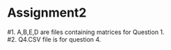 # Assignment2
#1. A,B,E,D are files containing matrices for Question 1.                                                                                                                                 
#2. Q4.CSV file is for question 4.
